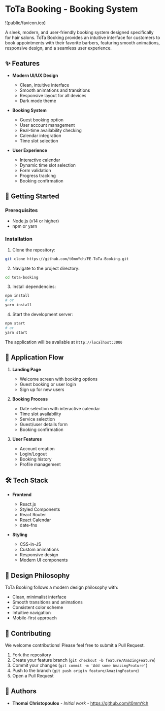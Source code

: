 # ToTa Booking - Booking System

!(public/favicon.ico)

A sleek, modern, and user-friendly booking system designed specifically for hair salons. ToTa Booking provides an intuitive interface for customers to book appointments with their favorite barbers, featuring smooth animations, responsive design, and a seamless user experience.

## ✨ Features

- **Modern UI/UX Design**

  - Clean, intuitive interface
  - Smooth animations and transitions
  - Responsive layout for all devices
  - Dark mode theme

- **Booking System**

  - Guest booking option
  - User account management
  - Real-time availability checking
  - Calendar integration
  - Time slot selection

- **User Experience**
  - Interactive calendar
  - Dynamic time slot selection
  - Form validation
  - Progress tracking
  - Booking confirmation

## 🚀 Getting Started

### Prerequisites

- Node.js (v14 or higher)
- npm or yarn

### Installation

1. Clone the repository:

```bash
git clone https://github.com/t0mmYch/FE-ToTa-Booking.git
```

2. Navigate to the project directory:

```bash
cd tota-booking
```

3. Install dependencies:

```bash
npm install
# or
yarn install
```

4. Start the development server:

```bash
npm start
# or
yarn start
```

The application will be available at `http://localhost:3000`

## 📱 Application Flow

1. **Landing Page**

   - Welcome screen with booking options
   - Guest booking or user login
   - Sign up for new users

2. **Booking Process**

   - Date selection with interactive calendar
   - Time slot availability
   - Service selection
   - Guest/user details form
   - Booking confirmation

3. **User Features**
   - Account creation
   - Login/Logout
   - Booking history
   - Profile management

## 🛠️ Tech Stack

- **Frontend**

  - React.js
  - Styled Components
  - React Router
  - React Calendar
  - date-fns

- **Styling**
  - CSS-in-JS
  - Custom animations
  - Responsive design
  - Modern UI components

## 🎨 Design Philosophy

ToTa Booking follows a modern design philosophy with:

- Clean, minimalist interface
- Smooth transitions and animations
- Consistent color scheme
- Intuitive navigation
- Mobile-first approach

## 🤝 Contributing

We welcome contributions! Please feel free to submit a Pull Request.

1. Fork the repository
2. Create your feature branch (`git checkout -b feature/AmazingFeature`)
3. Commit your changes (`git commit -m 'Add some AmazingFeature'`)
4. Push to the branch (`git push origin feature/AmazingFeature`)
5. Open a Pull Request

## 👥 Authors

- **Thomai Christopoulou** - _Initial work_ - https://github.com/t0mmYch
